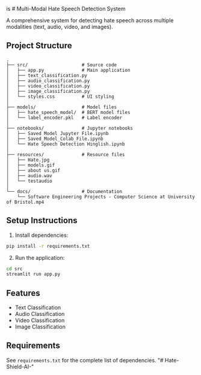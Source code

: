 is # Multi-Modal Hate Speech Detection System

A comprehensive system for detecting hate speech across multiple modalities (text, audio, video, and images).

## Project Structure

```
.
├── src/                    # Source code
│   ├── app.py              # Main application
│   ├── text_classification.py
│   ├── audio_classification.py
│   ├── video_classification.py
│   ├── image_classification.py
│   └── styles.css          # UI styling
│
├── models/                 # Model files
│   ├── hate_speech_model/  # BERT model files
│   └── label_encoder.pkl   # Label encoder
│
├── notebooks/              # Jupyter notebooks
│   ├── Saved Model Jupyter File.ipynb
│   ├── Saved_Model_Colab_File.ipynb
│   └── Hate Speech Detection Hinglish.ipynb
│
├── resources/              # Resource files
│   ├── Hate.jpg
│   ├── models.gif
│   ├── about us.gif
│   ├── audio.wav
│   └── testaudio
│
└── docs/                   # Documentation
    └── Software Engineering Projects - Computer Science at University of Bristol.mp4
```

## Setup Instructions

1. Install dependencies:
```bash
pip install -r requirements.txt
```

2. Run the application:
```bash
cd src
streamlit run app.py
```

## Features

- Text Classification
- Audio Classification
- Video Classification
- Image Classification

## Requirements

See `requirements.txt` for the complete list of dependencies. "# Hate-Shield-AI-" 
